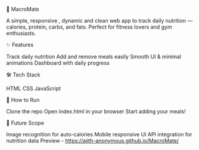 🥦 MacroMate

A simple, responsive , dynamic and clean web app to track daily nutrition — calories, protein, carbs, and fats.
Perfect for fitness lovers and gym enthusiasts.

✨ Features

Track daily nutrition
Add and remove meals easily
Smooth UI & minimal animations
Dashboard with daily progress

🛠 Tech Stack

HTML
CSS
JavaScript

🚀 How to Run

Clone the repo
Open index.html in your browser
Start adding your meals!

🧠 Future Scope

Image recognition for auto-calories
Mobile responsive UI
API integration for nutrition data
Preview -  https://ajith-anonymous.github.io/MacroMate/
